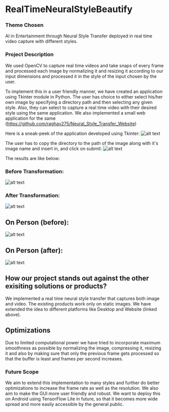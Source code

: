 # RealTimeNeuralStyleBeautify

<h3>Theme Chosen</h3>
AI in Entertainment through Neural Style Transfer deployed in real time video capture with different styles.

<h3>Project Description</h3>
We used OpenCV to capture real time videos and take snaps of every frame and processed each image by normalizing it and resizing it according to our input dimensions and processed it in the style of the input chosen by the user.

To implement this in a user friendly manner, we have created an application using Tkinter module in Python. The user has choice to either select his/her own image by specifying a directory path and then selecting any given style. Also, they can select to capture a real time video with their desired style using the same application. We also implemented a small web application for the same (https://github.com/raghav275/Neural_Style_Transfer_Website)

Here is a sneak-peek of the application developed using Tkinter:
![alt text](https://github.com/pip33eed/RealTimeNeuralStyleBeautify/blob/master/ss1.png "Sneak Peak")

The user has to copy the directory to the path of the image along with it's image name and insert in, and click on submit:
![alt text](https://github.com/pip33eed/RealTimeNeuralStyleBeautify/blob/master/ss2.png "Directory")

The results are like below:

### Before Transformation:
![alt text](https://github.com/pip33eed/RealTimeNeuralStyleBeautify/blob/master/vmikGbI.jpg "Battlefield")








### After Transformation:
![alt text](https://github.com/pip33eed/RealTimeNeuralStyleBeautify/blob/master/scream.png "After filter")



## On Person (before):
![alt text](https://github.com/pip33eed/RealTimeNeuralStyleBeautify/blob/master/raghav_gupta.jpeg "Raghav")







## On Person (after):
![alt text](https://github.com/pip33eed/RealTimeNeuralStyleBeautify/blob/master/raghav.png "raghu")





## How our project stands out against the other exisiting solutions or products?
We implemented a real time neural style transfer that captures both image and video. The existing products work only on static images. We have extended the idea to different platforms like Desktop and Website (linked above).

## Optimizations
Due to limited computational power we have tried to incorporate maximum smoothness as possible by normalizing the image, compressing it, resizing it and also by making sure that only the previous frame gets processed so that the buffer is least and frames per second increases.



<h3>Future Scope</h3>
We aim to extend this implementation to many styles and further do better optimizations to increase the frame rate as well as the resolution. We also aim to make the GUI more user friendly and robust.
We want to deploy this on Android using TensorFlow Lite in future, so that it becomes more wide spread and more easily accessible by the general public.



